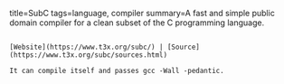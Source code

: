 title=SubC
tags=language, compiler
summary=A fast and simple public domain compiler for a clean subset of the C programming language.
~~~~~~

[Website](https://www.t3x.org/subc/) | [Source](https://www.t3x.org/subc/sources.html)

It can compile itself and passes gcc -Wall -pedantic.
